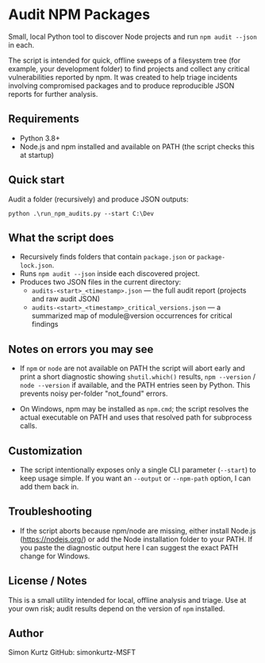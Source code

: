 # Audit NPM Packages

Small, local Python tool to discover Node projects and run `npm audit --json` in each.

The script is intended for quick, offline sweeps of a filesystem tree (for example,
your development folder) to find projects and collect any critical vulnerabilities
reported by npm. It was created to help triage incidents involving compromised
packages and to produce reproducible JSON reports for further analysis.

Requirements
------------
- Python 3.8+
- Node.js and npm installed and available on PATH (the script checks this at startup)

Quick start
-----------
Audit a folder (recursively) and produce JSON outputs:

```shell
python .\run_npm_audits.py --start C:\Dev
```

What the script does
--------------------
- Recursively finds folders that contain `package.json` or `package-lock.json`.
- Runs `npm audit --json` inside each discovered project.
- Produces two JSON files in the current directory:
	- `audits-<start>_<timestamp>.json` — the full audit report (projects and raw audit JSON)
	- `audits-<start>_<timestamp>_critical_versions.json` — a summarized map of module@version occurrences for critical findings

Notes on errors you may see
---------------------------
- If `npm` or `node` are not available on PATH the script will abort early and print a short diagnostic showing `shutil.which()` results, `npm --version` / `node --version` if available, and the PATH entries seen by Python. This prevents noisy per-folder "not_found" errors.

- On Windows, npm may be installed as `npm.cmd`; the script resolves the actual executable on PATH and uses that resolved path for subprocess calls.

Customization
-------------
- The script intentionally exposes only a single CLI parameter (`--start`) to keep usage simple. If you want an `--output` or `--npm-path` option, I can add them back in.

Troubleshooting
---------------
- If the script aborts because npm/node are missing, either install Node.js (https://nodejs.org/) or add the Node installation folder to your PATH. If you paste the diagnostic output here I can suggest the exact PATH change for Windows.

License / Notes
---------------
This is a small utility intended for local, offline analysis and triage. Use at your own risk; audit results depend on the version of `npm` installed.

Author
------
Simon Kurtz
GitHub: simonkurtz-MSFT
